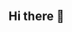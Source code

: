 ## Hi there 👋

<!--
**MonsterB15/MonsterB15** is a ✨ _special_ ✨ repository because its `README.md` (this file) appears on your GitHub profile.

Here are some ideas to get you started:
- I´m currently a cybersecurity student
- 🔭 I’m currently working on ...
- 🌱 I’m currently learning ...
- 👯 I’m looking to collaborate on ...
- 🤔 I’m looking for help with ...
- 💬 Ask me about ...
- 📫 How to reach me: ...
- 😄 Pronouns: ...
- ⚡ Fun fact: ...
-->
